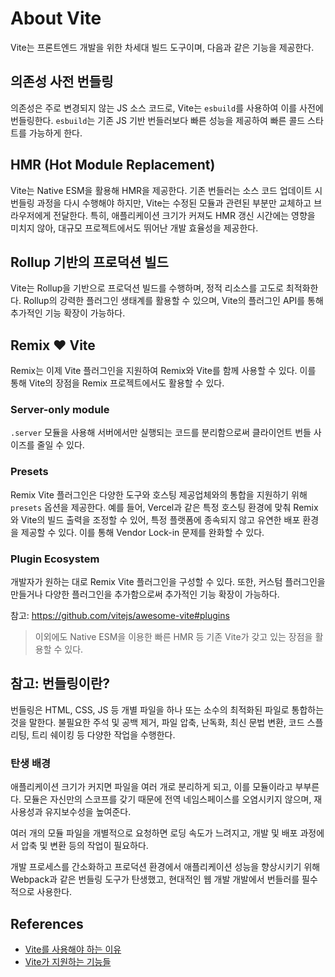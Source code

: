 # About Vite

Vite는 프론트엔드 개발을 위한 차세대 빌드 도구이며, 다음과 같은 기능을 제공한다.


## 의존성 사전 번들링
의존성은 주로 변경되지 않는 JS 소스 코드로, Vite는 `esbuild`를 사용하여 이를 사전에 번들링한다. `esbuild`는 기존 JS 기반 번들러보다 빠른 성능을 제공하여 빠른 콜드 스타트를 가능하게 한다.

## HMR (Hot Module Replacement)

Vite는 Native ESM을 활용해 HMR을 제공한다. 기존 번들러는 소스 코드 업데이트 시 번들링 과정을 다시 수행해야 하지만, Vite는 수정된 모듈과 관련된 부분만 교체하고 브라우저에게 전달한다. 특히, 애플리케이션 크기가 커져도 HMR 갱신 시간에는 영향을 미치지 않아, 대규모 프로젝트에서도 뛰어난 개발 효율성을 제공한다.

## Rollup 기반의 프로덕션 빌드
Vite는 Rollup을 기반으로 프로덕션 빌드를 수행하며, 정적 리소스를 고도로 최적화한다. Rollup의 강력한 플러그인 생태계를 활용할 수 있으며, Vite의 플러그인 API를 통해 추가적인 기능 확장이 가능하다.


## Remix ❤️ Vite

Remix는 이제 Vite 플러그인을 지원하여 Remix와 Vite를 함께 사용할 수 있다. 이를 통해 Vite의 장점을 Remix 프로젝트에서도 활용할 수 있다.

### Server-only module

`.server` 모듈을 사용해 서버에서만 실행되는 코드를 분리함으로써 클라이언트 번들 사이즈를 줄일 수 있다.

### Presets

Remix Vite 플러그인은 다양한 도구와 호스팅 제공업체와의 통합을 지원하기 위해 `presets` 옵션을 제공한다. 예를 들어, Vercel과 같은 특정 호스팅 환경에 맞춰 Remix와 Vite의 빌드 출력을 조정할 수 있어, 특정 플랫폼에 종속되지 않고 유연한 배포 환경을 제공할 수 있다. 이를 통해 Vendor Lock-in 문제를 완화할 수 있다.

### Plugin Ecosystem

개발자가 원하는 대로 Remix Vite 플러그인을 구성할 수 있다. 또한, 커스텀 플러그인을 만들거나 다양한 플러그인을 추가함으로써 추가적인 기능 확장이 가능하다.

참고: https://github.com/vitejs/awesome-vite#plugins

> 이외에도 Native ESM을 이용한 빠른 HMR 등 기존 Vite가 갖고 있는 장점을 활용할 수 있다.

## 참고: 번들링이란?

번들링은 HTML, CSS, JS 등 개별 파일을 하나 또는 소수의 최적화된 파일로 통합하는 것을 말한다. 불필요한 주석 및 공백 제거, 파일 압축, 난독화, 최신 문법 변환, 코드 스플리팅, 트리 쉐이킹 등 다양한 작업을 수행한다.

### 탄생 배경

애플리케이션 크기가 커지면 파일을 여러 개로 분리하게 되고, 이를 모듈이라고 부부른다. 모듈은 자신만의 스코프를 갖기 때문에 전역 네임스페이스를 오염시키지 않으며, 재사용성과 유지보수성을 높여준다. 

여러 개의 모듈 파일을 개별적으로 요청하면 로딩 속도가 느려지고, 개발 및 배포 과정에서 압축 및 변환 등의 작업이 필요하다.

개발 프로세스를 간소화하고 프로덕션 환경에서 애플리케이션 성능을 향상시키기 위해 Webpack과 같은 번들링 도구가 탄생했고, 현대적인 웹 개발 개발에서 번들러를 필수적으로 사용한다.


## References

- [Vite를 사용해야 하는 이유](https://ko.vitejs.dev/guide/why.html#slow-updates)
- [Vite가 지원하는 기능들](https://ko.vitejs.dev/guide/features.html)